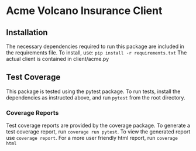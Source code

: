 # Acme Volcano Insurance Client 

## Installation
The necessary dependencies required to run this package are included in the requirements file. To install, use: `pip install -r requirements.txt` The actual client is contained in client/acme.py

## Test Coverage
This package is tested using the pytest package. To run tests, install the dependencies as instructed above, and run `pytest` from the root directory.

### Coverage Reports
Test coverage reports are provided by the coverage package. To generate a test coverage report, run `coverage run pytest`. To view the generated report use `coverage report`. For a more user friendly html report, run `coverage html`